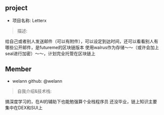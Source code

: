## project
- 项目名称: Letterx
> 描述: 

给自己或者别人发送邮件（可以有附件），可以设定到达时间，还可以看看别人有哪些公开邮件，是futureme的区块链版本
使用walrus作为存储～～（或许会加上seal进行加密）～～，计划完全托管在区块链上



## Member
- welann  github: @welann
> 自我介绍&技术栈:  

搞深度学习的，在AI的辅助下也能勉强算个全栈程序员
还没毕业，链上知识主要集中在DEX和SUI上


